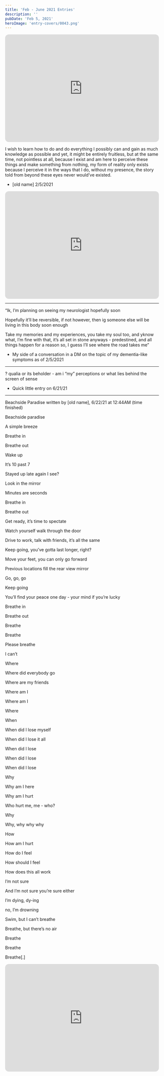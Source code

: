 ```yaml
---
title: 'Feb - June 2021 Entries'
description: ''
pubDate: 'Feb 5, 2021'
heroImage: 'entry-covers/0043.png'
---
```


<iframe data-testid="embed-iframe" style="border-radius:12px" src="https://open.spotify.com/embed/playlist/2JEcsGGJ5GL9ICJCwru4K5?utm_source=generator" width="100%" height="352" frameBorder="0" allowfullscreen="" allow="autoplay; clipboard-write; encrypted-media; fullscreen; picture-in-picture" loading="lazy"></iframe>

I wish to learn how to do and do everything I possibly can and gain as much knowledge as possible and yet, it might be entirely fruitless, but at the same time, not pointless at all, because I exist and am here to perceive these things and make something from nothing, my form of reality only exists because I perceive it in the ways that I do, without my presence, the story told from beyond these eyes never would’ve existed.

- [old name] 2/5/2021

<iframe data-testid="embed-iframe" style="border-radius:12px" src="https://open.spotify.com/embed/playlist/6GHQsXU2Dv7Zy6AUcnv82X?utm_source=generator" width="100%" height="352" frameBorder="0" allowfullscreen="" allow="autoplay; clipboard-write; encrypted-media; fullscreen; picture-in-picture" loading="lazy"></iframe>

<hr> 

“Ik, I’m planning on seeing my neurologist hopefully soon

Hopefully it’ll be reversible, if not however, then ig someone else will be living in this body soon enough

Take my memories and my experiences, you take my soul too, and yknow what, I’m fine with that, it’s all set in stone anyways - predestined, and all things happen for a reason so, I guess I’ll see where the road takes me”

- My side of a conversation in a DM on the topic of my dementia-like symptoms as of 2/5/2021 


<hr> 

? qualia or its beholder - am i “my” perceptions or what lies behind the screen of sense

- Quick little entry on 6/21/21


<hr> 

Beachside Paradise written by [old name], 6/22/21 at 12:44AM (time finished)

Beachside paradise

A simple breeze 

Breathe in

Breathe out


Wake up

It’s 10 past 7

Stayed up late again I see?


Look in the mirror

Minutes are seconds

Breathe in

Breathe out


Get ready, it’s time to spectate

Watch yourself walk through the door

Drive to work, talk with friends, it’s all the same


Keep going, you’ve gotta last longer, right?

Move your feet, you can only go forward

Previous locations fill the rear view mirror


Go, go, go

Keep going

You’ll find your peace one day - your mind if you’re lucky

Breathe in

Breathe out

Breathe

Breathe

Please breathe

I can’t

Where

Where did everybody go

Where are my friends

Where am I

Where am I

Where 


When

When did I lose myself

When did I lose it all

When did I lose 

When did I lose

When did I lose


Why

Why am I here

Why am I hurt

Who hurt me, me - who?

Why

Why, why why why


How

How am I hurt

How do I feel

How should I feel

How does this all work

I’m not sure

And I’m not sure you’re sure either


I’m dying, dy-ing 

no, I’m drowning

Swim, but I can’t breathe

Breathe, but there’s no air

Breathe

Breathe

Breathe[.]

<iframe data-testid="embed-iframe" style="border-radius:12px" src="https://open.spotify.com/embed/playlist/6b8EOJTLCQRTxPI0n7pLLg?utm_source=generator" width="100%" height="352" frameBorder="0" allowfullscreen="" allow="autoplay; clipboard-write; encrypted-media; fullscreen; picture-in-picture" loading="lazy"></iframe>